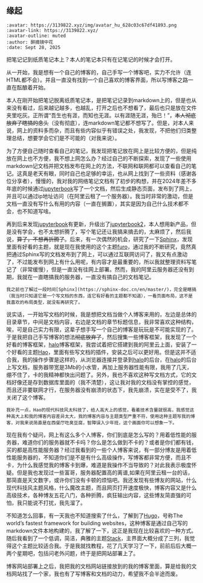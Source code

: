 ## 缘起

```{article-info}
:avatar: https://3139822.xyz/img/avatar_hu_628c03c67df41893.png
:avatar-link: https://3139822.xyz/
:avatar-outline: muted
:author: 醉摘镜中花
:date: Sept 28, 2025

```

把笔记记到纸质笔记本上？本人的笔记本只有在记笔记的时候才会打开。

从一开始，我是想有一个自己的博客的，自己手写一个博客吧，实力不允许（连HTML都不会）。并且一直没有找到一个自己喜欢的博客界面，所以写博客之路一直在酝酿着开始。

本人在刚开始把笔记脱离纸质笔记本，是把笔记记录到markdown上的，但是也从来没有看过，后来越记越多，也越乱，打开之后也不想看了，最后也只是放在文件夹里吃灰。正所谓“吾生也有涯，而知也无涯。以有涯随无涯，殆已！”，<del>本人彻底放弃了瞎搞的念头</del>（没有彻底），连markdown笔记都不想写了。但是，对本人来说，网上的资料多而杂，而且有些内容似乎有错误之处，我发现，不把他们归类整理总结，想要学会它们是不可能的（对我来说）。

为了方便自己随时查看自己的笔记，我发现把笔记放在网上是比较方便的，但是纯放在网上也不方便，我不想上网怎么办？经过自己的不断探索，发现了一些使用markdown记文档并把文档发布在网上的方法，不联网和联网都可以查看自己的笔记。这真是老天有眼，同时自己也足够的幸运，也从网上找到了一些资料（感谢各位分享者），慢慢的，我对我的网络笔记文档有了初步的构想，并在2024年差不多年底的时候通过[jupyterbook](https://jupyterbook.org/en/stable/intro.html)写了一个文档，然后生成静态页面，发布到了网上，并且可以通过ip地址访问（在阿里云租了一个服务器）。我当时非常的激动，但是文档一直没有写什么有用的内容（一直在搁置），其实是因为自己什么技术都不会，也不知道写啥。

再到后来发现[jupyterbook](https://jupyterbook.org/en/stable/intro.html)有更新，升级出了[jupyterbook2](https://next.jupyterbook.org/)，本人想用新产品，但是没有学会，也不太想折腾了，写个笔记还让我搞来搞去的，太麻烦了，然后我说，<del>算了，不想再折腾了</del>。后来，有一次偶然的机会，研究了一下[Sphinx](https://sphinx-doc.cn/en/master/)，发现里面有好看的主题，就是现在我使用的这个主题[furo](https://pradyunsg.me/furo/quickstart)，通过我的不断研究，竟然真把通过Sphinx写的文档发布到了网上，可以通过互联网访问了，我又有点激动了，不过能发布到网上有什么用呢，有内容才是最重要的，所以我就整理资料写笔记了（非常缓慢），但是一直没有往网上部署。然而，我的阿里云服务器还没有到期，我就在一直瞎搞我的服务器，一直没有搞自己的文档笔记。

```{note}
我之前也了解过一段时间[Sphinx](https://sphinx-doc.cn/en/master/)，完全是瞎搞（我当时只知道它是一个写文档的东西，连它有好看的主题都不知道），一看页面布局，这不是我喜欢的布局类型，就没有再研究了。
```

说实话，一开始写文档的时候，我是想把文档当做个人博客来用的，左边是总体的目录章节，中间是文档内容，右边是文档的章节标题信息，我非常喜欢这种结构，唉，可是自己实力有限，这辈子想手写一个自己的博客是玩玩是不可能实现的了。于是我把自己手写博客的想法<del>彻底放弃了</del>，然后搜集一些博客框架，我发现了一个好看的博客框架，[halo](https://www.halo.run/)博客框架，我尝试着把它搭建到我的阿里云上面，安装了一个好看的主题[Hao](https://www.halo.run/store/apps/app-MgZJX)，里面有些写文档的插件，安装之后可以更好用。但是这并不适合我，我的操作步骤是这样的，从浏览器连接并登录到[halo](https://www.halo.run/)的后台，在[halo](https://www.halo.run/)的后台上写文档，服务器带宽是3Mb的小水管，再加上服务器性能有限，我用了几天，绷不住了，卡的我精神都快出问题了。另外，我也不喜欢这种写文档方式，它的文档好像还是存到数据库里面的（我不清楚），这让我对我的文档没有掌控的感觉，而且还非要联网才行，在服务器没有崩溃的状态下，我先崩溃，实在是受不了，我关闭了这个博客。

```{note}
我补充一点，Hao的现代科技风太科技了，给人高大上的感觉，看着技术含量就很高，我感觉这种高大上和我的博客内容差异太大，我的博客内容与主题类型严重不符，使用这种主题写我的博客，对我来说简直是在西餐厅吃臭豆腐，智障误入少年班，这个画面你可以想象一下。
```

现在我有个疑问，网上有这么多个人博客，你们到底是怎么写的？用着低性能的服务器，难道你们的服务器就不卡吗？你么是怎么做到不卡的？或者是你们都有钱，买的都是高性能服务器？经过我看到的一些个人博客来说，有一部分博友是用着低性能服务器的，不知道你们是不是有什么高级操作，写博客都非常方便，而且不卡，为什么我感觉我的博客卡到爆，难道是我操作不当导致的？对此我表示极度怀疑。但是我也发现过一些富哥，服务器配置高的离谱,如果在阿里云租一台的话，那简直是天文数字，或许你们没有卡顿的烦恼吧。我还发现有些博友的网站，什么现代科技风主题风格，什么魔改主题，而且网页打开速度极快，博客内容又是什么高级技术，各种博友五花八门，各种折腾，疯狂输出内容，这些博友简直强的可怕，我只能说不打扰，我先溜了。

不知道怎么回事，有一天我也不知道搜索了什么，了解到了[Hugo](https://gohugo.io/)，号称The world’s fastest framework for building websites，这种博客是通过自己写的markdown文件本地构建的，我了解了一下，这正是我现在比较喜欢的一种方式。随后我看到了一个低调，简洁，典雅的主题[Stack](https://stack.jimmycai.com/)，主界面大概分成了三列，我觉得这个主题比较适合我。于是我就找教程，花了几天学习了一下，前前后后大概一两个星期吧，包括问老外问题，终于是把网站部署上了。

博客网站部署上之后，我把我的文档网站链接放到的我的博客里面，算是给我的文档网站找了一个家，我也有了写博客和文档的动力，希望我不会半途而废。


